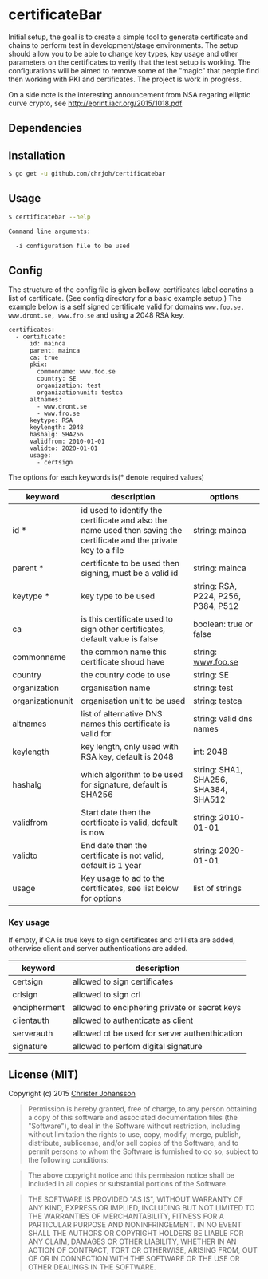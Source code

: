 certificateBar
=========
Initial setup, the goal is to create a simple tool to generate certificate and chains to perform test in
development/stage environments. The setup should allow you to be able to change key types,
key usage and other parameters on the certificates to verify that the test setup is working.
The configurations will be aimed to remove some of the "magic" that people find then working with PKI and
certificates. The project is work in progress.

On a side note is the interesting announcement from NSA regaring elliptic curve crypto, see
http://eprint.iacr.org/2015/1018.pdf
## Dependencies

## Installation

```bash
$ go get -u github.com/chrjoh/certificatebar
```

## Usage
```bash
$ certificatebar --help

Command line arguments:

  -i configuration file to be used
```

## Config
The structure of the config file is given bellow, certificates label conatins a list of certificate.
(See config directory for a basic example setup.) The example below is a self signed certificate valid
for domains `www.foo.se, www.dront.se, www.fro.se` and using a 2048 RSA key.
```
certificates:
  - certificate:
      id: mainca
      parent: mainca
      ca: true
      pkix:
        commonname: www.foo.se
        country: SE
        organization: test
        organizationunit: testca
      altnames:
        - www.dront.se
        - www.fro.se
      keytype: RSA
      keylength: 2048
      hashalg: SHA256
      validfrom: 2010-01-01
      validto: 2020-01-01
      usage:
        - certsign
```
The options for each keywords is(* denote required values)

| keyword | description | options |
|---------|-------------|---------|
| id *     | id used to identify the certificate and also the name used then saving the certificate and the private key to a file | string: mainca |
| parent * | certificate to be used then signing, must be a valid id | string: mainca |
| keytype * | key type to be used| string: RSA, P224, P256, P384, P512 |
| ca      | is this certificate used to sign other certificates, default value is false| boolean: true or false |
| commonname | the common name this certificate shoud have | string: www.foo.se |
| country    | the country code to use | string:  SE |
| organization | organisation name | string:  test |
| organizationunit| organisation unit to be used | string: testca |
| altnames        | list of alternative DNS names this certificate is valid for | string: valid dns names |
| keylength       | key length, only used with RSA key, default is 2048 | int: 2048 |
| hashalg         | which algorithm to be used for signature, default is SHA256 | string: SHA1, SHA256, SHA384, SHA512 |
| validfrom       | Start date then the certificate is valid, default is now | string: 2010-01-01 |
| validto         | End date then the certificate is not valid, default is 1 year | string: 2020-01-01 |
| usage           | Key usage to ad to the certificates, see list below for options | list of strings|

### Key usage
If empty, if CA is true keys to sign certificates and crl lista are added, otherwise client and
server authentications are added.

| keyword      | description |
|--------------|-------------|
| certsign     | allowed to sign certificates|
| crlsign      | allowed to sign crl|
| encipherment | allowed to enciphering private or secret keys|
| clientauth   | allowed to authenticate as client|
| serverauth   | allowed ot be used for server authenthication|
| signature    | allowed to perfom digital signature|


## License (MIT)

Copyright (c) 2015 [Christer Johansson](http://blog.lodakai.com/)

> Permission is hereby granted, free of charge, to any person obtaining
> a copy of this software and associated documentation files (the
> "Software"), to deal in the Software without restriction, including
> without limitation the rights to use, copy, modify, merge, publish,
> distribute, sublicense, and/or sell copies of the Software, and to
> permit persons to whom the Software is furnished to do so, subject to
> the following conditions:

> The above copyright notice and this permission notice shall be
> included in all copies or substantial portions of the Software.

> THE SOFTWARE IS PROVIDED "AS IS", WITHOUT WARRANTY OF ANY KIND,
> EXPRESS OR IMPLIED, INCLUDING BUT NOT LIMITED TO THE WARRANTIES OF
> MERCHANTABILITY, FITNESS FOR A PARTICULAR PURPOSE AND
> NONINFRINGEMENT. IN NO EVENT SHALL THE AUTHORS OR COPYRIGHT HOLDERS BE
> LIABLE FOR ANY CLAIM, DAMAGES OR OTHER LIABILITY, WHETHER IN AN ACTION
> OF CONTRACT, TORT OR OTHERWISE, ARISING FROM, OUT OF OR IN CONNECTION
> WITH THE SOFTWARE OR THE USE OR OTHER DEALINGS IN THE SOFTWARE.
